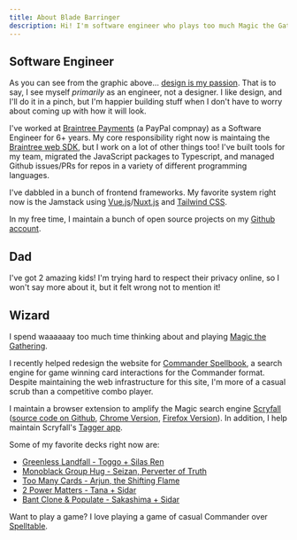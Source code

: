 ```yaml
---
title: About Blade Barringer
description: Hi! I'm software engineer who plays too much Magic the Gathering.
---
```


<div data-section="software-engineer">

## Software Engineer

As you can see from the graphic above... [design is my passion](https://knowyourmeme.com/memes/graphic-design-is-my-passion). That is to say, I see myself _primarily_ as an engineer, not a designer. I like design, and I'll do it in a pinch, but I'm happier building stuff when I don't have to worry about coming up with how it will look.

I've worked at [Braintree Payments](https://www.braintreepayments.com/) (a PayPal compnay) as a Software Engineer for 6+ years. My core responsibility right now is maintaing the [Braintree web SDK](https://github.com/braintree/braintree-web), but I work on a lot of other things too! I've built tools for my team, migrated the JavaScript packages to Typescript, and managed Github issues/PRs for repos in a variety of different programming languages.

I've dabbled in a bunch of frontend frameworks. My favorite system right now is the Jamstack using [Vue.js](https://vuejs.org/)/[Nuxt.js](https://nuxtjs.org/) and [Tailwind CSS](https://tailwindcss.com/).

In my free time, I maintain a bunch of open source projects on my [Github account](https://github.com/crookedneighbor).

</div>

<div data-section="dad">

## Dad

I've got 2 amazing kids! I'm trying hard to respect their privacy online, so I won't say more about it, but it felt wrong not to mention it!

</div>

<div data-section="wizard">

## Wizard

I spend waaaaaay too much time thinking about and playing [Magic the Gathering](https://magic.wizards.com/).

I recently helped redesign the website for [Commander Spellbook](https://commanderspellbook.com), a search engine for game winning card interactions for the Commander format. Despite maintaining the web infrastructure for this site, I'm more of a casual scrub than a competitive combo player.

I maintain a browser extension to amplify the Magic search engine [Scryfall](https://scryfall.com) ([source code on Github](https://github.com/crookedneighbor/shambleshark), [Chrome Version](https://chrome.google.com/webstore/detail/shambleshark-unofficial-s/dapgnadfmfhacpgpoolibbhbmbabhael), [Firefox Version](https://addons.mozilla.org/en-US/firefox/addon/shambleshark/)). In addition, I help maintain Scryfall's [Tagger app](https://tagger.scryfall.com/).

Some of my favorite decks right now are:

* [<i data-emoji="🌋"></i> Greenless Landfall - Toggo + Silas Ren](https://scryfall.com/@blade/decks/464dd723-9247-4069-b645-e02ffb914554)
* [<i data-emoji="🤗"></i> Monoblack Group Hug - Seizan, Perverter of Truth](https://scryfall.com/@blade/decks/3f50165a-b384-421b-87e7-0623283833db)
* [<i data-emoji="🎶"></i> Too Many Cards - Arjun, the Shifting Flame](https://scryfall.com/@blade/decks/cf58119c-d8ef-4d35-9b9b-b4aa0960afae)
* [<i data-emoji="🌻"></i> 2 Power Matters - Tana + Sidar](https://scryfall.com/@blade/decks/5fb447ac-86d0-4c18-bc34-a9027f579d27)
* [<i data-emoji="🫂"></i> Bant Clone & Populate - Sakashima + Sidar](https://scryfall.com/@blade/decks/76450de3-8f58-484d-85bb-920c1b3482ea)

Want to play a game? I love playing a game of casual Commander over [Spelltable](https://spelltable.com/).

</div>
